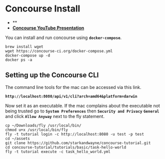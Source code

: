 
# Concourse Install

- **[]()
- **[Concourse YouTube Presentation](https://www.youtube.com/watch?v=m_KpkupKITc)**

You can install and run concourse using **`docker-compose`**.

```
brew install wget
wget https://concourse-ci.org/docker-compose.yml
docker-compose up -d
docker ps -a
```

## Setting up the Concourse CLI

The command line tools for the mac can be accessed via this link.

**`http://localhost:8080/api/v1/cli?arch=amd64&platform=darwin`**

Now set it as an executable. If the mac complains about the executable not being trusted go to **`System Preferences`** then **`Security and Privacy`** **`General`** and click **`Allow Anyway`** next to the fly statement.

```
cp ~/Downloads/fly /usr/local/bin/
chmod u+x /usr/local/bin/fly 
fly -t tutorial login -c http://localhost:8080 -u test -p test
cd ~/assets
git clone https://github.com/starkandwayne/concourse-tutorial.git
cd concourse-tutorial/tutorials/basic/task-hello-world
fly -t tutorial execute -c task_hello_world.yml
```

